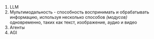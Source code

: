 1. LLM
2. Мультимодальность - способность воспринимать и обрабатывать информацию, используя несколько способов *(модусов)* одновременно, таких как текст, изображение, аудио и видео
3. Агенты
4. AGI